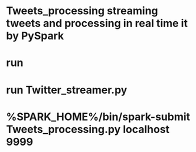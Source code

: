 # Tweets_processing streaming tweets and processing in real time it by PySpark

# run
# run Twitter_streamer.py
# %SPARK_HOME%/bin/spark-submit Tweets_processing.py localhost 9999

